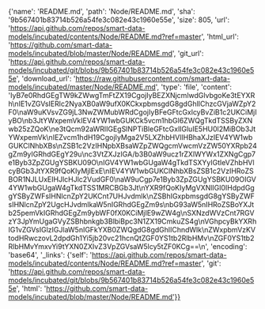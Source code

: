 {'name': 'README.md', 'path': 'Node/README.md', 'sha': '9b567401b83714b526a54fe3c082e43c1960e55e', 'size': 805, 'url': 'https://api.github.com/repos/smart-data-models/incubated/contents/Node/README.md?ref=master', 'html_url': 'https://github.com/smart-data-models/incubated/blob/master/Node/README.md', 'git_url': 'https://api.github.com/repos/smart-data-models/incubated/git/blobs/9b567401b83714b526a54fe3c082e43c1960e55e', 'download_url': 'https://raw.githubusercontent.com/smart-data-models/incubated/master/Node/README.md', 'type': 'file', 'content': 'IyB7e0RhdGEgTW9kZWwgTmFtZX19CgojIyBEZXNjcmlwdGlvbgoKe3tEYXRh\nIE1vZGVsIERlc2NyaXB0aW9ufX0KCkxpbmsgdG8gdGhlIChzcGVjaWZpY2F0\naW9uKVsvZG9jL3NwZWMubWRdCgojIyBFeGFtcGxlcyBvZiB1c2UKCiMjIyBO\nb3JtYWxpemVkIEV4YW1wbGUKCk5vcm1hbGl6ZWQgTkdTSSByZXNwb25zZQoK\ne3tQcm92aWRlIGEgSlNPTiBleGFtcGxlIGluIE5HU0l2MiBOb3JtYWxpemVk\nIEZvcm1hdH19CgojIyMga2V5LXZhbHVlIHBhaXJzIEV4YW1wbGUKClNhbXBs\nZSB1c2VzIHNpbXBsaWZpZWQgcmVwcmVzZW50YXRpb24gZm9yIGRhdGEgY29u\nc3VtZXJzIGA/b3B0aW9ucz1rZXlWYWx1ZXNgCgp7e1Byb3ZpZGUgYSBKU09O\nIGV4YW1wbGUgaW4gTkdTSXYyIGtleVZhbHVlcyBGb3JtYXR9fQoKIyMjIExE\nIEV4YW1wbGUKClNhbXBsZSB1c2VzIHRoZSBOR1NJLUxEIHJlcHJlc2VudGF0\naW9uCgp7e1Byb3ZpZGUgYSBKU09OIGV4YW1wbGUgaW4gTkdTSS1MRCBGb3Jt\nYXR9fQoKIyMgVXNlIGl0IHdpdGggYSByZWFsIHNlcnZpY2UKCnt7UHJvdmlk\nZSBhIGxpbmsgdG8gYSByZWFsIHNlcnZpY2UgcHJvdmlkaW5nIGRhdGEgZm9s\nbG93aW5nIHRoZSBoYXJtb25pemVkIGRhdGEgZm9ybWF0fX0KCiMjIE9wZW4g\nSXNzdWVzCnt7RGVzY3JpYmUgaGVyZSBhbnkgb3BlbiBpc3N1ZX19CmkuZS4g\nVGhpcyBkYXRhIG1vZGVsIGlzIGJlaW5nIGFkYXB0ZWQgdG8gdGhlIChndWlk\nZWxpbmVzKVtodHRwczovL2dpdGh1Yi5jb20vc21hcnQtZGF0YS1tb2RlbHMv\nZGF0YS1tb2RlbHMvYmxvYi9tYXN0ZXIvZ3VpZGVsaW5lcy5tZF0KCg==\n', 'encoding': 'base64', '_links': {'self': 'https://api.github.com/repos/smart-data-models/incubated/contents/Node/README.md?ref=master', 'git': 'https://api.github.com/repos/smart-data-models/incubated/git/blobs/9b567401b83714b526a54fe3c082e43c1960e55e', 'html': 'https://github.com/smart-data-models/incubated/blob/master/Node/README.md'}}